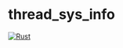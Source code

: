 # thread_sys_info

[![Rust](https://github.com/RGGH/thread_sys_info/actions/workflows/rust.yml/badge.svg)](https://github.com/RGGH/thread_sys_info/actions/workflows/rust.yml)
